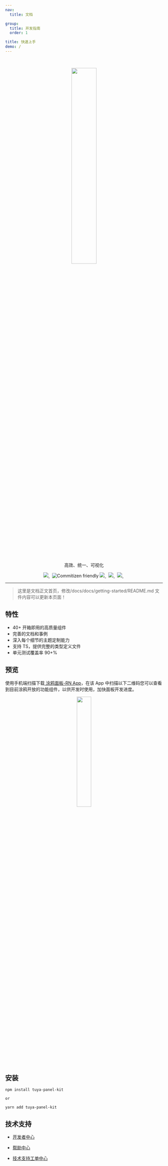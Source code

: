 ```yaml
---
nav:
  title: 文档

group:
  title: 开发指南
  order: 1

title: 快速上手
demo: /
---
```


<br/>

<center><p align="center"><img src="https://images.tuyacn.com/rms-static/dc225080-25a5-11eb-8913-b53cc9e03c9c-1605267985800.png?tyName=tuya.png" width="40%" height="40%" /></p></center>

<center><p align="center">高效、统一、可视化</p></center>

<center><p align="center">
  <a href="https://www.npmjs.com/package/tuya-panel-kit" target="_blank">
    <img src="https://img.shields.io/npm/v/tuya-panel-kit/latest.svg" />
  </a>&nbsp;
  <img alt="Commitizen friendly" src="https://img.shields.io/github/license/tuya/tuya-panel-kit.svg" />
  <a href="http://commitizen.github.io/cz-cli/" target="_blank">
    <img src="https://img.shields.io/badge/commitizen-friendly-brightgreen.svg?maxAge=2592000" />
  </a>&nbsp;
  <a href="https://conventionalcommits.org" target="_blank">
    <img src="https://img.shields.io/badge/Conventional%20Commits-1.0.0-brightgreen.svg?maxAge=2592000" />
  </a>&nbsp;
  <a href="https://codecov.io/gh/tuya/tuya-panel-kit" target="_blank">
    <img src="https://codecov.io/gh/tuya/tuya-panel-kit/branch/master/graph/badge.svg" />
  </a>&nbsp;
</p>
</center>

---

> 这里是文档正文首页，修改/docs/docs/getting-started/README.md 文件内容可以更新本页面！

## 特性

- 40+ 开箱即用的高质量组件
- 完善的文档和事例
- 深入每个细节的主题定制能力
- 支持 TS，提供完整的类型定义文件
- 单元测试覆盖率 90+%

## 预览

<p id='previewRead'>
使用手机端扫描下载<a href='https://smartapp.tuya.com/typaneldev'> 涂鸦面板-RN App</a>，在该 App 中扫描以下二维码您可以查看到目前涂鸦开放的功能组件，以供开发时使用，加快面板开发进度。
</p>

<center><p align="center"><img src="https://images.tuyacn.com/rms-static/8755fd40-dafe-11eb-815d-e39234ce96ff-1625207229204.png?tyName=docs-demo-qrcode.png" width="30%" height="30%" /></p></center>

## 安装

```shell
npm install tuya-panel-kit

or

yarn add tuya-panel-kit
```

## 技术支持

- [开发者中心](https://developer.tuya.com/cn/)

- [帮助中心](https://support.tuya.com/cn/help)

- [技术支持工单中心](https://iot.tuya.com/council/)
